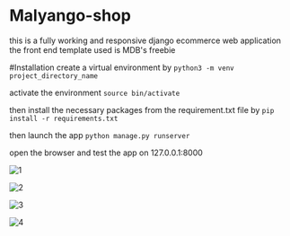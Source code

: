 # Malyango-shop
this is a fully working and responsive django ecommerce web application the front end template used is MDB's freebie


#Installation
create a virtual environment by 
```python3 -m venv project_directory_name```

activate the environment
```source bin/activate```

then install the necessary packages from the requirement.txt file by
```pip install -r requirements.txt```

then launch the app
```python manage.py runserver```

open the browser and test the app on 127.0.0.1:8000


![1](https://user-images.githubusercontent.com/84856439/152113928-ea08177b-e667-4ca6-88d4-def03fcfd5c1.png)



![2](https://user-images.githubusercontent.com/84856439/152113938-5a06f845-ad40-43b0-aece-457cd51a13ff.png)



![3](https://user-images.githubusercontent.com/84856439/152113939-edec465d-d785-401c-ba03-f8f6a158b65c.png)



![4](https://user-images.githubusercontent.com/84856439/152113942-6470248c-b7f1-4a87-9073-08d00571d0b2.png)
